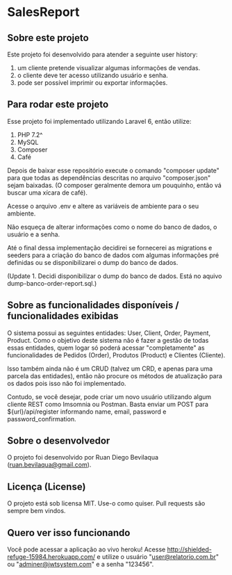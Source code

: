 # SalesReport

## Sobre este projeto

Este projeto foi desenvolvido para atender a seguinte user history: 
1. um cliente pretende visualizar algumas informações de vendas.
2. o cliente deve ter acesso utilizando usuário e senha.
3. pode ser possível imprimir ou exportar informações. 

## Para rodar este projeto

Esse projeto foi implementado utilizando Laravel 6, então utilize:

1. PHP 7.2^
2. MySQL
3. Composer
4. Café

Depois de baixar esse repositório execute o comando "composer update" para que todas as dependências descritas no arquivo "composer.json" sejam baixadas. (O composer geralmente demora um pouquinho, então vá buscar uma xícara de café).

Acesse o arquivo .env e altere as variáveis de ambiente para o seu ambiente.

Não esqueça de alterar informações como o nome do banco de dados, o usuário e a senha.

Até o final dessa implementação decidirei se fornecerei as migrations e seeders para a criação do banco de dados com algumas informações pré definidas ou se disponibilizarei o dump do banco de dados.

(Update 1. Decidi disponibilizar o dump do banco de dados. Está no aquivo dump-banco-order-report.sql.)

## Sobre as funcionalidades disponíveis / funcionalidades exibidas

O sistema possui as seguintes entidades: User, Client, Order, Payment, Product.
Como o objetivo deste sistema não é fazer a gestão de todas essas entidades, quem logar só poderá acessar "completamente" as funcionalidades de Pedidos (Order), Produtos (Product) e Clientes (Cliente).

Isso também ainda não é um CRUD (talvez um CRD, e apenas para uma parcela das entidades), então não procure os métodos de atualização para os dados pois isso não foi implementado.

Contudo, se você desejar, pode criar um novo usuário utilizando algum cliente REST como Imsomnia ou Postman. Basta enviar um POST para ${url}/api/register informando name, email, password e password_confirmation.

## Sobre o desenvolvedor

O projeto foi desenvolvido por Ruan Diego Bevilaqua (ruan.bevilaqua@gmail.com).

## Licença (License)

O projeto está sob licensa MIT. 
Use-o como quiser.
Pull requests são sempre bem vindos.

## Quero ver isso funcionando

Você pode acessar a aplicação ao vivo heroku! Acesse http://shielded-refuge-15984.herokuapp.com/ e utilize o usuário "user@relatorio.com.br" ou "adminer@jwtsystem.com" e a senha "123456".

